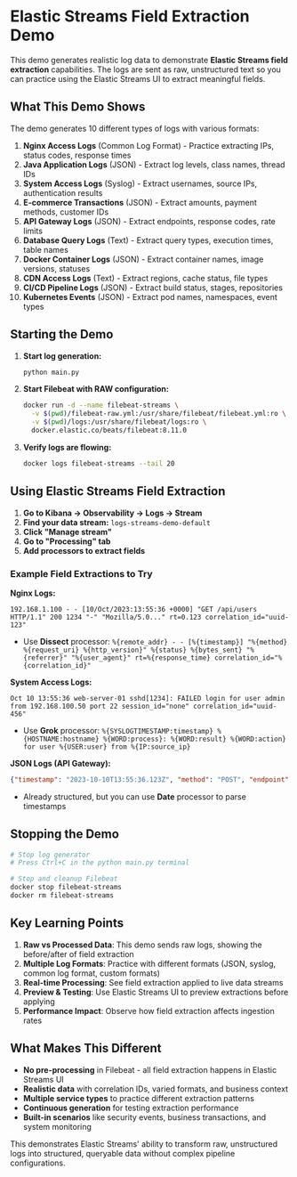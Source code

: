 # Elastic Streams Field Extraction Demo

This demo generates realistic log data to demonstrate **Elastic Streams field extraction** capabilities. The logs are sent as raw, unstructured text so you can practice using the Elastic Streams UI to extract meaningful fields.

## What This Demo Shows

The demo generates 10 different types of logs with various formats:

1. **Nginx Access Logs** (Common Log Format) - Practice extracting IPs, status codes, response times
2. **Java Application Logs** (JSON) - Extract log levels, class names, thread IDs  
3. **System Access Logs** (Syslog) - Extract usernames, source IPs, authentication results
4. **E-commerce Transactions** (JSON) - Extract amounts, payment methods, customer IDs
5. **API Gateway Logs** (JSON) - Extract endpoints, response codes, rate limits
6. **Database Query Logs** (Text) - Extract query types, execution times, table names
7. **Docker Container Logs** (JSON) - Extract container names, image versions, statuses
8. **CDN Access Logs** (Text) - Extract regions, cache status, file types
9. **CI/CD Pipeline Logs** (JSON) - Extract build status, stages, repositories
10. **Kubernetes Events** (JSON) - Extract pod names, namespaces, event types

## Starting the Demo

1. **Start log generation:**
   ```bash
   python main.py
   ```

2. **Start Filebeat with RAW configuration:**
   ```bash
   docker run -d --name filebeat-streams \
     -v $(pwd)/filebeat-raw.yml:/usr/share/filebeat/filebeat.yml:ro \
     -v $(pwd)/logs:/usr/share/filebeat/logs:ro \
     docker.elastic.co/beats/filebeat:8.11.0
   ```

3. **Verify logs are flowing:**
   ```bash
   docker logs filebeat-streams --tail 20
   ```

## Using Elastic Streams Field Extraction

1. **Go to Kibana → Observability → Logs → Stream**
2. **Find your data stream:** `logs-streams-demo-default`
3. **Click "Manage stream"**
4. **Go to "Processing" tab**
5. **Add processors to extract fields**

### Example Field Extractions to Try

**Nginx Logs:**
```
192.168.1.100 - - [10/Oct/2023:13:55:36 +0000] "GET /api/users HTTP/1.1" 200 1234 "-" "Mozilla/5.0..." rt=0.123 correlation_id="uuid-123"
```
- Use **Dissect** processor: `%{remote_addr} - - [%{timestamp}] "%{method} %{request_uri} %{http_version}" %{status} %{bytes_sent} "%{referrer}" "%{user_agent}" rt=%{response_time} correlation_id="%{correlation_id}"`

**System Access Logs:**
```
Oct 10 13:55:36 web-server-01 sshd[1234]: FAILED login for user admin from 192.168.100.50 port 22 session_id="none" correlation_id="uuid-456"
```
- Use **Grok** processor: `%{SYSLOGTIMESTAMP:timestamp} %{HOSTNAME:hostname} %{WORD:process}: %{WORD:result} %{WORD:action} for user %{USER:user} from %{IP:source_ip}`

**JSON Logs (API Gateway):**
```json
{"timestamp": "2023-10-10T13:55:36.123Z", "method": "POST", "endpoint": "/api/v1/users", "response_code": 201, "client_id": "abc-123"}
```
- Already structured, but you can use **Date** processor to parse timestamps

## Stopping the Demo

```bash
# Stop log generator
# Press Ctrl+C in the python main.py terminal

# Stop and cleanup Filebeat
docker stop filebeat-streams
docker rm filebeat-streams
```

## Key Learning Points

1. **Raw vs Processed Data**: This demo sends raw logs, showing the before/after of field extraction
2. **Multiple Log Formats**: Practice with different formats (JSON, syslog, common log format, custom formats)
3. **Real-time Processing**: See field extraction applied to live data streams
4. **Preview & Testing**: Use Elastic Streams UI to preview extractions before applying
5. **Performance Impact**: Observe how field extraction affects ingestion rates

## What Makes This Different

- **No pre-processing** in Filebeat - all field extraction happens in Elastic Streams UI
- **Realistic data** with correlation IDs, varied formats, and business context
- **Multiple service types** to practice different extraction patterns
- **Continuous generation** for testing extraction performance
- **Built-in scenarios** like security events, business transactions, and system monitoring

This demonstrates Elastic Streams' ability to transform raw, unstructured logs into structured, queryable data without complex pipeline configurations.